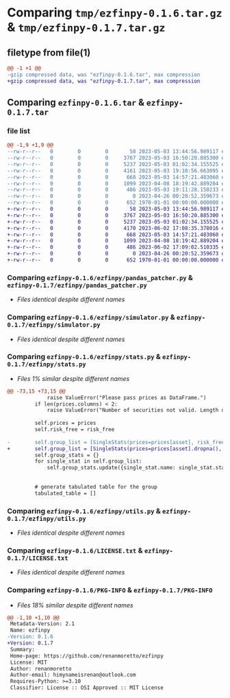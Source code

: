 # Comparing `tmp/ezfinpy-0.1.6.tar.gz` & `tmp/ezfinpy-0.1.7.tar.gz`

## filetype from file(1)

```diff
@@ -1 +1 @@
-gzip compressed data, was "ezfinpy-0.1.6.tar", max compression
+gzip compressed data, was "ezfinpy-0.1.7.tar", max compression
```

## Comparing `ezfinpy-0.1.6.tar` & `ezfinpy-0.1.7.tar`

### file list

```diff
@@ -1,9 +1,9 @@
--rw-r--r--   0        0        0       58 2023-05-03 13:44:56.989117 ezfinpy-0.1.6/ezfinpy/__init__.py
--rw-r--r--   0        0        0     3767 2023-05-03 16:50:20.885300 ezfinpy-0.1.6/ezfinpy/pandas_patcher.py
--rw-r--r--   0        0        0     5237 2023-05-03 01:02:34.155525 ezfinpy-0.1.6/ezfinpy/simulator.py
--rw-r--r--   0        0        0     4161 2023-05-03 19:10:56.663095 ezfinpy-0.1.6/ezfinpy/stats.py
--rw-r--r--   0        0        0      668 2023-05-03 14:57:21.483060 ezfinpy-0.1.6/ezfinpy/utils.py
--rw-r--r--   0        0        0     1099 2023-04-08 18:19:42.889204 ezfinpy-0.1.6/LICENSE.txt
--rw-r--r--   0        0        0      486 2023-05-03 19:11:28.150233 ezfinpy-0.1.6/pyproject.toml
--rw-r--r--   0        0        0        0 2023-04-26 00:20:52.359673 ezfinpy-0.1.6/README.md
--rw-r--r--   0        0        0      652 1970-01-01 00:00:00.000000 ezfinpy-0.1.6/PKG-INFO
+-rw-r--r--   0        0        0       58 2023-05-03 13:44:56.989117 ezfinpy-0.1.7/ezfinpy/__init__.py
+-rw-r--r--   0        0        0     3767 2023-05-03 16:50:20.885300 ezfinpy-0.1.7/ezfinpy/pandas_patcher.py
+-rw-r--r--   0        0        0     5237 2023-05-03 01:02:34.155525 ezfinpy-0.1.7/ezfinpy/simulator.py
+-rw-r--r--   0        0        0     4170 2023-06-02 17:08:35.378016 ezfinpy-0.1.7/ezfinpy/stats.py
+-rw-r--r--   0        0        0      668 2023-05-03 14:57:21.483060 ezfinpy-0.1.7/ezfinpy/utils.py
+-rw-r--r--   0        0        0     1099 2023-04-08 18:19:42.889204 ezfinpy-0.1.7/LICENSE.txt
+-rw-r--r--   0        0        0      486 2023-06-02 17:09:02.510335 ezfinpy-0.1.7/pyproject.toml
+-rw-r--r--   0        0        0        0 2023-04-26 00:20:52.359673 ezfinpy-0.1.7/README.md
+-rw-r--r--   0        0        0      652 1970-01-01 00:00:00.000000 ezfinpy-0.1.7/PKG-INFO
```

### Comparing `ezfinpy-0.1.6/ezfinpy/pandas_patcher.py` & `ezfinpy-0.1.7/ezfinpy/pandas_patcher.py`

 * *Files identical despite different names*

### Comparing `ezfinpy-0.1.6/ezfinpy/simulator.py` & `ezfinpy-0.1.7/ezfinpy/simulator.py`

 * *Files identical despite different names*

### Comparing `ezfinpy-0.1.6/ezfinpy/stats.py` & `ezfinpy-0.1.7/ezfinpy/stats.py`

 * *Files 1% similar despite different names*

```diff
@@ -73,15 +73,15 @@
             raise ValueError("Please pass prices as DataFrame.")
         if len(prices.columns) < 2:
             raise ValueError("Number of securities not valid. Length of 'prices.columns' has to be bigger than 1.")
         
         self.prices = prices
         self.risk_free = risk_free
 
-        self.group_list = [SingleStats(prices=prices[asset], risk_free=risk_free) for asset in prices.columns]
+        self.group_list = [SingleStats(prices=prices[asset].dropna(), risk_free=risk_free) for asset in prices.columns]
         self.group_stats = {}
         for single_stat in self.group_list:
             self.group_stats.update({single_stat.name: single_stat.stats})
 
 
         # generate tabulated table for the group
         tabulated_table = []
```

### Comparing `ezfinpy-0.1.6/ezfinpy/utils.py` & `ezfinpy-0.1.7/ezfinpy/utils.py`

 * *Files identical despite different names*

### Comparing `ezfinpy-0.1.6/LICENSE.txt` & `ezfinpy-0.1.7/LICENSE.txt`

 * *Files identical despite different names*

### Comparing `ezfinpy-0.1.6/PKG-INFO` & `ezfinpy-0.1.7/PKG-INFO`

 * *Files 18% similar despite different names*

```diff
@@ -1,10 +1,10 @@
 Metadata-Version: 2.1
 Name: ezfinpy
-Version: 0.1.6
+Version: 0.1.7
 Summary: 
 Home-page: https://github.com/renanmoretto/ezfinpy
 License: MIT
 Author: renanmoretto
 Author-email: himynameisrenan@outlook.com
 Requires-Python: >=3.10
 Classifier: License :: OSI Approved :: MIT License
```

